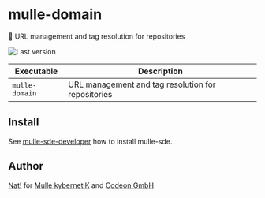 # mulle-domain

🏰 URL management and tag resolution for repositories

![Last version](https://img.shields.io/github/tag/mulle-sde/mulle-domain.svg)



Executable          | Description
--------------------|--------------------------------
`mulle-domain`      | URL management and tag resolution for repositories


## Install

See [mulle-sde-developer](//github.com/mulle-sde/mulle-sde-developer) how
to install mulle-sde.



## Author

[Nat!](//www.mulle-kybernetik.com/weblog) for
[Mulle kybernetiK](//www.mulle-kybernetik.com) and
[Codeon GmbH](//www.codeon.de)

